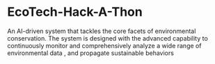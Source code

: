 # EcoTech-Hack-A-Thon
An AI-driven system that tackles the core facets of environmental conservation. The system is designed with the advanced capability to continuously monitor and comprehensively analyze a wide range of environmental data , and propagate sustainable behaviors
